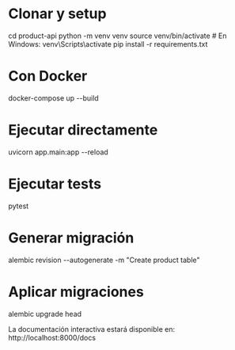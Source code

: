 # Clonar y setup
cd product-api
python -m venv venv
source venv/bin/activate  # En Windows: venv\Scripts\activate
pip install -r requirements.txt

# Con Docker
docker-compose up --build

# Ejecutar directamente
uvicorn app.main:app --reload

# Ejecutar tests
pytest

# Generar migración
alembic revision --autogenerate -m "Create product table"

# Aplicar migraciones
alembic upgrade head



La documentación interactiva estará disponible en: http://localhost:8000/docs